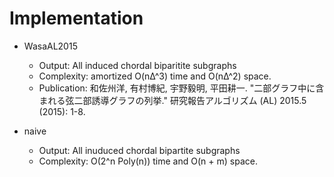 # Implementation 
- WasaAL2015
  - Output: All induced chordal biparitite subgraphs 
  - Complexity: amortized O(nΔ^3) time and O(nΔ^2) space. 
  - Publication: 和佐州洋, 有村博紀, 宇野毅明, 平田耕一. "二部グラフ中に含まれる弦二部誘導グラフの列挙." 研究報告アルゴリズム (AL) 2015.5 (2015): 1-8.

- naive
  - Output: All inuduced chordal bipartite subgraphs
  - Complexity: O(2^n Poly(n)) time and O(n + m) space. 
